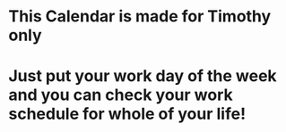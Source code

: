 # This Calendar is made for Timothy only
# Just put your work day of the week and you can check your work schedule for whole of your life!

